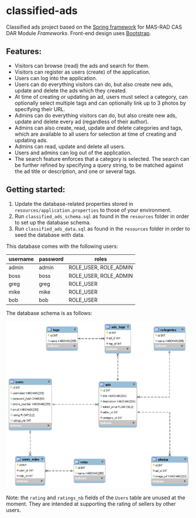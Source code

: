 # classified-ads

Classified ads project based on the [Spring framework](https://spring.io/) for MAS-RAD CAS DAR Module *Frameworks*.
Front-end design uses [Bootstrap](https://getbootstrap.com/).

## Features:

- Visitors can browse (read) the ads and search for them.
- Visitors can register as users (create) of the application.
- Users can log into the application.
- Users can do everything visitors can do, but also create new ads, update and delete the ads which they created.
- At time of creating or updating an ad, users must select a category, can optionally select multiple tags and can optionally link up to 3 photos by specifying their URL.
- Admins can do everything visitors can do, but also create new ads, update and delete every ad (regardless of their author).
- Admins can also create, read, update and delete categories and tags, which are available to all users for selection at time of creating and updating ads.
- Admins can read, update and delete all users.
- Users and admins can log out of the application.
- The search feature enforces that a category is selected. The search can be further refined by specifying a query string, to be matched against the ad title or description, and one or several tags.

## Getting started:

1. Update the database-related properties stored in `resources/application.properties` to those of your environment.
2. Run `classified_ads_schema.sql` as found in the `resources` folder in order to set up the database schema.
3. Run `classified_ads_data.sql` as found in the `resources` folder in order to seed the database with data.

This database comes with the following users:

| username | password | roles                |
|----------|----------|----------------------|
|admin     |admin     | ROLE_USER, ROLE_ADMIN|
|boss      |boss      | ROLE_USER, ROLE_ADMIN|
|greg      |greg      | ROLE_USER            |
|mike      |mike      | ROLE_USER            |
|bob       |bob       | ROLE_USER            |

The database schema is as follows:

![DB Schema](https://github.com/ldidioni/classified-ads/blob/main/src/main/resources/classified_ads_schema.png)

Note: the `rating` and `ratings_nb` fields of the `Users` table are unused at the moment. They are intended at supporting the rating of sellers by other users.